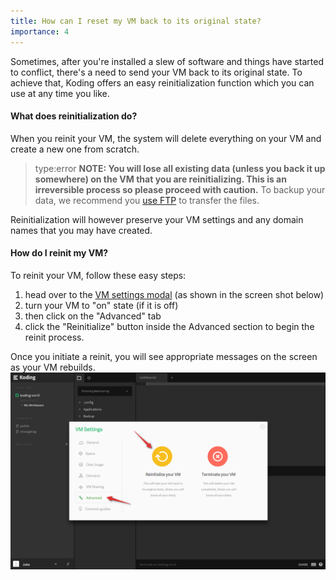 ```yaml
---
title: How can I reset my VM back to its original state?
importance: 4
---
```


Sometimes, after you're installed a slew of software and things have started to conflict,
there's a need to send your VM back to its original state. To achieve that, Koding offers
an easy reinitialization function which you can use at any time you like. 

#### What does reinitialization do?
When you reinit your VM, the system will delete everything on your VM and create a new one from
scratch. 

> type:error
> **NOTE: You will lose all existing data (unless you back it up somewhere) on the VM
that you are reinitializing. This is an irreversible process so please proceed with caution.** To backup
your data, we recommend you [use FTP](http://learn.koding.com/guides/setting-up-ftp-on-koding/) 
to transfer the files.

Reinitialization will however preserve your VM settings and any domain names that you may have created.

#### How do I reinit my VM?
To reinit your VM, follow these easy steps:
1. head over to the [VM settings modal](http://learn.koding.com/guides/understanding-vm-panel/) (as shown in the screen shot below)
2. turn your VM to "on" state (if it is off)
3. then click on the "Advanced" tab
4. click the "Reinitialize" button inside the Advanced section to begin the reinit process.

Once you initiate a reinit, you will see appropriate messages on the screen as your VM rebuilds.
![VM Reinit](/faq/vm-reinit/reinit.png)
